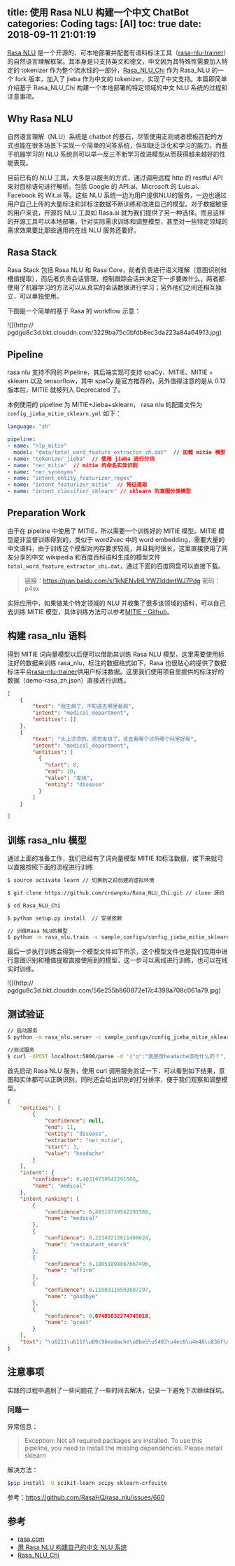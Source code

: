 title: 使用 Rasa NLU 构建一个中文 ChatBot
categories: Coding
tags: [AI]
toc: true
date: 2018-09-11 21:01:19
---



[Rasa NLU](https://rasa.com/) 是一个开源的、可本地部署并配套有语料标注工具（[rasa-nlu-trainer](https://rasahq.github.io/rasa-nlu-trainer/)）的自然语言理解框架。其本身是只支持英文和德文，中文因为其特殊性需要加入特定的 tokenizer 作为整个流水线的一部分，[Rasa_NLU_Chi](https://github.com/crownpku/Rasa_NLU_Chi) 作为 Rasa_NLU 的一个 fork 版本，加入了 jieba 作为中文的 tokenizer，实现了中文支持。本篇即简单介绍基于 Rasa_NLU_Chi 构建一个本地部署的特定领域的中文 NLU 系统的过程和注意事项。

<!-- more -->




## Why Rasa NLU

自然语言理解（NLU）系统是 chatbot 的基石，尽管使用正则或者模板匹配的方式也能在很多场景下实现一个简单的问答系统，但却缺乏泛化和学习的能力，而基于机器学习的 NLU 系统则可以举一反三不断学习改进模型从而获得越来越好的性能表现。

目前已有的 NLU 工具，大多是以服务的方式，通过调用远程 http 的 restful API 来对目标语句进行解析。包括 Google 的 API.ai、Microsoft 的 Luis.ai、Facebook 的 Wit.ai 等。这些 NLU 系统一边为用户提供NLU的服务，一边也通过用户自己上传的大量标注和非标注数据不断训练和改进自己的模型。对于数据敏感的用户来说，开源的 NLU 工具如 Rasa.ai 就为我们提供了另一种选择。而且这样的开源工具可以本地部署，针对实际需求训练和调整模型，甚至对一些特定领域的需求效果要比那些通用的在线 NLU 服务还要好。

## Rasa Stack

Rasa Stack 包括 Rasa NLU 和 Rasa Core，前者负责进行语义理解（意图识别和槽值提取），而后者负责会话管理，控制跟踪会话并决定下一步要做什么，两者都使用了机器学习的方法可以从真实的会话数据进行学习；另外他们之间还相互独立，可以单独使用。

下图是一个简单的基于 Rasa 的 workflow 示意：

![](http://
pgdgu8c3d.bkt.clouddn.com/3229ba75c0bfdb8ec3da223a84a64913.jpg)



## Pipeline

rasa nlu 支持不同的 Pipeline，其后端实现可支持 spaCy、MITIE、MITIE + sklearn 以及 tensorflow，其中 spaCy 是官方推荐的，另外值得注意的是从 0.12 版本后，MITIE 就被列入 Deprecated 了。

本例使用的 pipeline 为 MITIE+Jieba+sklearn， rasa nlu 的配置文件为 `config_jieba_mitie_sklearn.yml` 如下：

```yml
language: "zh"

pipeline:
- name: "nlp_mitie"
  model: "data/total_word_feature_extractor_zh.dat"  // 加载 mitie 模型
- name: "tokenizer_jieba"  // 使用 jieba 进行分词
- name: "ner_mitie"  // mitie 的命名实体识别
- name: "ner_synonyms"
- name: "intent_entity_featurizer_regex"
- name: "intent_featurizer_mitie"  // 特征提取
- name: "intent_classifier_sklearn" // sklearn 的意图分类模型
```



## Preparation Work

由于在 pipeline 中使用了 MITIE，所以需要一个训练好的 MITIE 模型。MITIE 模型是非监督训练得到的，类似于 word2vec 中的 word embedding，需要大量的中文语料，由于训练这个模型对内存要求较高，并且耗时很长，这里直接使用了网友分享的中文 wikipedia 和百度百科语料生成的模型文件 `total_word_feature_extractor_chi.dat`，通过下面的百度网盘可以直接下载。

> 链接：https://pan.baidu.com/s/1kNENvlHLYWZIddmtWJ7Pdg 密码：p4vx

实际应用中，如果做某个特定领域的 NLU 并收集了很多该领域的语料，可以自己去训练 MITIE 模型，具体训练方法可以参考[MITIE - Github](https://github.com/mit-nlp/MITIE)。


## 构建 rasa_nlu 语料

得到 MITIE 词向量模型以后便可以借助其训练 Rasa NLU 模型，这里需要使用标注好的数据来训练 rasa_nlu，标注的数据格式如下，Rasa 也很贴心的提供了数据标注平台[rasa-nlu-trainer](https://rasahq.github.io/rasa-nlu-trainer/)供用户标注数据。这里我们使用项目里提供的标注好的数据（demo-rasa_zh.json）直接进行训练。

```json
[
	{
	    "text": "我生病了，不知道去哪里看病",
	    "intent": "medical_department",
	    "entities": []
    },
    {
	    "text": "头上烫烫的，感觉发烧了，该去看哪个诊所哪个科室好呢",
	    "intent": "medical_department",
	    "entities": [
	      {
	        "start": 8,
	        "end": 10,
	        "value": "发烧",
	        "entity": "disease"
	      }
	    ]
    }

]
```

## 训练 rasa_nlu 模型

通过上面的准备工作，我们已经有了词向量模型 MITIE 和标注数据，接下来就可以直接按照下面的流程进行训练


```bash
$ source activate learn // 切换到之前创建的虚拟环境

$ git clone https://github.com/crownpku/Rasa_NLU_Chi.git // clone 源码

$ cd Rasa_NLU_Chi

$ python setup.py install  // 安装依赖

// 训练Rasa NLU的模型
$ python -m rasa_nlu.train -c sample_configs/config_jieba_mitie_sklearn.yml --data data/examples/rasa/demo-rasa_zh.json --path models

```

最后一步执行训练会得到一个模型文件如下所示，这个模型文件也是我们应用中进行意图识别和槽值提取直接使用到的模型，这一步可以离线进行训练，也可以在线实时训练。

![](http://
pgdgu8c3d.bkt.clouddn.com/56e255b860872e17c4398a708c061a79.jpg)



## 测试验证

```bash
// 启动服务
$ python -m rasa_nlu.server -c sample_configs/config_jieba_mitie_sklearn.yml --path models

//测试服务
$ curl -XPOST localhost:5000/parse -d '{"q":"我感觉headache该吃什么药？", "project": "", "model": "model_20180912-202427"}' | python -mjson.tool
```
首先启动 Rasa NLU 服务，使用 curl 调用服务验证一下，可以看到如下结果，意图和实体都可以正确识别，同时还会给出识别的打分排序，便于我们观察和调整模型。

```json
{
    "entities": [
        {
            "confidence": null,
            "end": 11,
            "entity": "disease",
            "extractor": "ner_mitie",
            "start": 3,
            "value": "headache"
        }
    ],
    "intent": {
        "confidence": 0.40319739542291566,
        "name": "medical"
    },
    "intent_ranking": [
        {
            "confidence": 0.40319739542291566,
            "name": "medical"
        },
        {
            "confidence": 0.22340213611408624,
            "name": "restaurant_search"
        },
        {
            "confidence": 0.18051898067667496,
            "name": "affirm"
        },
        {
            "confidence": 0.11803116503887297,
            "name": "goodbye"
        },
        {
            "confidence": 0.07485032274745018,
            "name": "greet"
        }
    ],
    "text": "\u6211\u611f\u89c9headache\u8be5\u5403\u4ec0\u4e48\u836f\uff1f"
}
```

## 注意事项

实践的过程中遇到了一些问题花了一些时间去解决，记录一下避免下次继续踩坑。

### 问题一

异常信息：

> Exception: Not all required packages are installed. To use this pipeline, you need to install the missing dependencies. Please install sklearn

解决方法：

```bash
$pip install -U scikit-learn scipy sklearn-crfsuite
```

参考：https://github.com/RasaHQ/rasa_nlu/issues/660


## 参考

- [rasa.com](http://rasa.com/docs/getting-started/overview/)
- [用 Rasa NLU 构建自己的中文 NLU 系统](http://www.crownpku.com/2017/07/27/%E7%94%A8Rasa_NLU%E6%9E%84%E5%BB%BA%E8%87%AA%E5%B7%B1%E7%9A%84%E4%B8%AD%E6%96%87NLU%E7%B3%BB%E7%BB%9F.html)
- [Rasa_NLU_Chi](https://github.com/crownpku/Rasa_NLU_Chi)